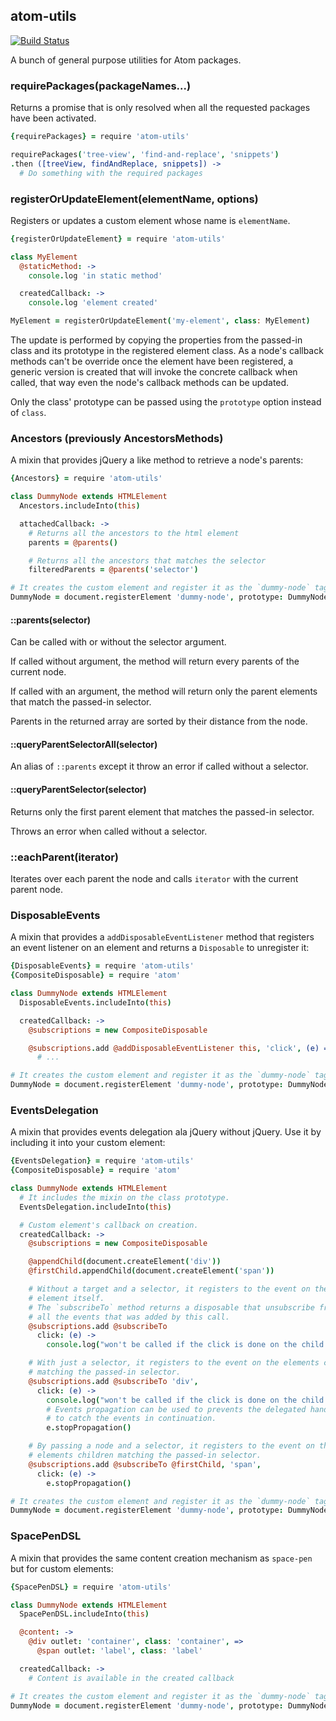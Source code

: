 ## atom-utils

[![Build Status](https://travis-ci.org/abe33/atom-utils.svg?branch=master)](https://travis-ci.org/abe33/atom-utils)

A bunch of general purpose utilities for Atom packages.

### requirePackages(packageNames...)

Returns a promise that is only resolved when all the requested packages have been activated.

```coffee
{requirePackages} = require 'atom-utils'

requirePackages('tree-view', 'find-and-replace', 'snippets')
.then ([treeView, findAndReplace, snippets]) ->
  # Do something with the required packages
```

### registerOrUpdateElement(elementName, options)

Registers or updates a custom element whose name is `elementName`.

```coffee
{registerOrUpdateElement} = require 'atom-utils'

class MyElement
  @staticMethod: ->
    console.log 'in static method'

  createdCallback: ->
    console.log 'element created'

MyElement = registerOrUpdateElement('my-element', class: MyElement)
```

The update is performed by copying the properties from the passed-in class and its prototype in the registered element class. As a node's callback methods can't be override once the element have been registered, a generic version is created that will invoke the concrete callback when called, that way even the node's callback methods can be updated.

Only the class' prototype can be passed using the `prototype` option instead of `class`.

### Ancestors (previously AncestorsMethods)

A mixin that provides jQuery a like method to retrieve a node's parents:

```coffee
{Ancestors} = require 'atom-utils'

class DummyNode extends HTMLElement
  Ancestors.includeInto(this)

  attachedCallback: ->
    # Returns all the ancestors to the html element
    parents = @parents()

    # Returns all the ancestors that matches the selector
    filteredParents = @parents('selector')

# It creates the custom element and register it as the `dummy-node` tag.
DummyNode = document.registerElement 'dummy-node', prototype: DummyNode.prototype
```

#### ::parents(selector)

Can be called with or without the selector argument.

If called without argument, the method will return every parents of the current
node.

If called with an argument, the method will return only the parent elements that match the passed-in selector.

Parents in the returned array are sorted by their distance from the node.

#### ::queryParentSelectorAll(selector)

An alias of `::parents` except it throw an error if called without a selector.

#### ::queryParentSelector(selector)

Returns only the first parent element that matches the passed-in selector.

Throws an error when called without a selector.

### ::eachParent(iterator)

Iterates over each parent the node and calls `iterator` with the current parent node.

### DisposableEvents

A mixin that provides a `addDisposableEventListener` method that registers an event listener on an element and returns a `Disposable` to unregister it:

```coffee
{DisposableEvents} = require 'atom-utils'
{CompositeDisposable} = require 'atom'

class DummyNode extends HTMLElement
  DisposableEvents.includeInto(this)

  createdCallback: ->
    @subscriptions = new CompositeDisposable

    @subscriptions.add @addDisposableEventListener this, 'click', (e) =>
      # ...

# It creates the custom element and register it as the `dummy-node` tag.
DummyNode = document.registerElement 'dummy-node', prototype: DummyNode.prototype
```

### EventsDelegation

A mixin that provides events delegation ala jQuery without jQuery.
Use it by including it into your custom element:

```coffee
{EventsDelegation} = require 'atom-utils'
{CompositeDisposable} = require 'atom'

class DummyNode extends HTMLElement
  # It includes the mixin on the class prototype.
  EventsDelegation.includeInto(this)

  # Custom element's callback on creation.
  createdCallback: ->
    @subscriptions = new CompositeDisposable

    @appendChild(document.createElement('div'))
    @firstChild.appendChild(document.createElement('span'))

    # Without a target and a selector, it registers to the event on the
    # element itself.
    # The `subscribeTo` method returns a disposable that unsubscribe from
    # all the events that was added by this call.
    @subscriptions.add @subscribeTo
      click: (e) ->
        console.log("won't be called if the click is done on the child div")

    # With just a selector, it registers to the event on the elements children
    # matching the passed-in selector.
    @subscriptions.add @subscribeTo 'div',
      click: (e) ->
        console.log("won't be called if the click is done on the child span")
        # Events propagation can be used to prevents the delegated handlers
        # to catch the events in continuation.
        e.stopPropagation()

    # By passing a node and a selector, it registers to the event on the
    # elements children matching the passed-in selector.
    @subscriptions.add @subscribeTo @firstChild, 'span',
      click: (e) ->
        e.stopPropagation()

# It creates the custom element and register it as the `dummy-node` tag.
DummyNode = document.registerElement 'dummy-node', prototype: DummyNode.prototype
```

### SpacePenDSL

A mixin that provides the same content creation mechanism as `space-pen` but for custom elements:

```coffee
{SpacePenDSL} = require 'atom-utils'

class DummyNode extends HTMLElement
  SpacePenDSL.includeInto(this)

  @content: ->
    @div outlet: 'container', class: 'container', =>
      @span outlet: 'label', class: 'label'

  createdCallback: ->
    # Content is available in the created callback

# It creates the custom element and register it as the `dummy-node` tag.
DummyNode = document.registerElement 'dummy-node', prototype: DummyNode.prototype
```
